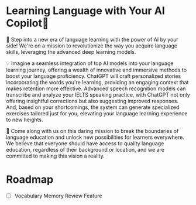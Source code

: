 # Learning Language with Your AI Copilot🤖

👣 Step into a new era of language learning with the power of AI by your side! We're on a mission to revolutionize the way you acquire language skills, leveraging the  advanced deep learning models.



 💡 Imagine a seamless integration of top AI models into your language learning journey, offering a wealth of innovative and immersive methods to boost your language proficiency. ChatGPT will craft personalized stories incorporating the words you're learning, providing an engaging context that makes retention more effective. Advanced speech recognition models can transcribe and analyze your IELTS speaking practice, with ChatGPT not only offering insightful corrections but also suggesting improved responses. And, based on your shortcomings, the system can generate specialized exercises tailored just for you, elevating your language learning experience to new heights.

👣 Come along with us on this daring mission to break the boundaries of language education and unlock new possibilities for learners everywhere. We believe that everyone should have access to quality language education, regardless of their background or location, and we are committed to making this vision a reality.


# Roadmap
- [ ] Vocabulary Memory Review Feature
